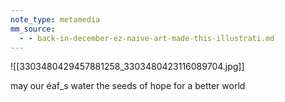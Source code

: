 ```yaml
---
note_type: metamedia
mm_source:
  - - back-in-december-ez-naive-art-made-this-illustrati.md
---
```


![[3303480429457881258_3303480423116089704.jpg]]

may our éaf_s water the seeds of
hope for a better world

